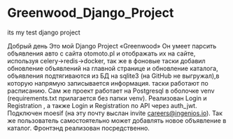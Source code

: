 # Greenwood_Django_Project
its my test django project




Добрый день
Это мой Django Project «Greenwood»
Он умеет парсить объявления авто с сайта otomoto.pl и отображать их на сайте, используя celery->redis->docker, так же в фоновые таски добавил обновление объявлений на главной странице и обновление каталога, объявления подтягиваются из БД на sqlite3 (на GitHub не выгружал),в которую напрямую записывается информация. таски работают по расписанию. Сам же проект работает на Postgresql в оболочке venv (requirements.txt прилагается без папки venv). Реализован Login и Registration , а также Login и Registration по API через auth_jwt. Подключен moesif (на эту почту выслан invite careers@ingenios.io). Так же пользователь самостоятельно может добавлять новое объявление в каталог. Фронтэнд реализован посредственно.
